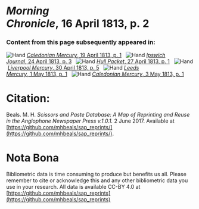 # *Morning Chronicle*, 16 April 1813, p. 2  
  
### Content from this page subsequently appeared in:  
![Hand](http://scissorsandpaste.net/wp-content/uploads/2017/06/smallhandpointer.png) [*Caledonian Mercury*, 19 April 1813, p. 1](https://mhbeals.github.io/sap_html/Caledonian-Mercury/Caledonian-Mercury-19-April-1813-p-1)  
![Hand](http://scissorsandpaste.net/wp-content/uploads/2017/06/smallhandpointer.png) [*Ipswich Journal*, 24 April 1813, p. 3](https://mhbeals.github.io/sap_html/Ipswich-Journal/Ipswich-Journal-24-April-1813-p-3)  
![Hand](http://scissorsandpaste.net/wp-content/uploads/2017/06/smallhandpointer.png) [*Hull Packet*, 27 April 1813, p. 1](https://mhbeals.github.io/sap_html/Hull-Packet/Hull-Packet-27-April-1813-p-1)  
![Hand](http://scissorsandpaste.net/wp-content/uploads/2017/06/smallhandpointer.png) [*Liverpool Mercury*, 30 April 1813, p. 5](https://mhbeals.github.io/sap_html/Liverpool-Mercury/Liverpool-Mercury-30-April-1813-p-5)  
![Hand](http://scissorsandpaste.net/wp-content/uploads/2017/06/smallhandpointer.png) [*Leeds Mercury*, 1 May 1813, p. 1](https://mhbeals.github.io/sap_html/Leeds-Mercury/Leeds-Mercury-1-May-1813-p-1)  
![Hand](http://scissorsandpaste.net/wp-content/uploads/2017/06/smallhandpointer.png) [*Caledonian Mercury*, 3 May 1813, p. 1](https://mhbeals.github.io/sap_html/Caledonian-Mercury/Caledonian-Mercury-3-May-1813-p-1)  


# Citation: 

Beals. M. H. *Scissors and Paste Database: A Map of Reprinting and Reuse in the Anglophone Newspaper Press v.1.0.1.* 2 June 2017. Available at [https://github.com/mhbeals/sap_reprints/](https://github.com/mhbeals/sap_reprints/). 

# Nota Bona

Bibliometric data is time consuming to produce but benefits us all. Please remember to cite or acknowledge this and any other bibliometric data you use in your research. All data is available CC-BY 4.0 at [https://github.com/mhbeals/sap_reprints](https://github.com/mhbeals/sap_reprints)